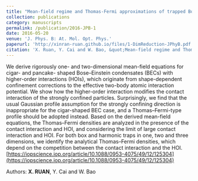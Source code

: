 ```yaml
---
title: "Mean-field regime and Thomas-Fermi approximations of trapped Bose-Einstein condensates with higher order interactions in one and two dimensions"
collection: publications
category: manuscripts
permalink: /publication/2016-JPB-1
date: 2016-05-20
venue: 'J. Phys. B: At. Mol. Opt. Phys.'
paperurl: 'http://xinran-ruan.github.io/files/1-DimReduction-JPhyB.pdf'
citation: 'X. Ruan, Y. Cai and W. Bao, &quot;Mean-field regime and Thomas-Fermi approximations of trapped Bose-Einstein condensates with higher order interactions in one and two dimensions&quot;, <i>J. Phys. B: At. Mol. Opt. Phys.</i>, 49(2016), 125304.'
---
```


We derive rigorously one- and two-dimensional mean-field equations for cigar- and pancake- shaped Bose–Einstein condensates (BECs) with higher-order interactions (HOIs), which originate from shape-dependent confinement corrections to the effective two-body atomic interaction potential. We show how the higher-order interaction modifies the contact interaction of the strongly confined particles. Surprisingly, we find that the usual Gaussian profile assumption for the strongly confining direction is inappropriate for the cigar-shaped BEC case, and a Thomas–Fermi-type profile should be adopted instead. Based on the derived mean-field equations, the Thomas–Fermi densities are analyzed in the presence of the contact interaction and HOI, and considering the limit of large contact interaction and HOI. For both box and harmonic traps in one, two and three dimensions, we identify the analytical Thomas–Fermi densities, which depend on the competition between the contact interaction and the HOI. 
[https://iopscience.iop.org/article/10.1088/0953-4075/49/12/125304](https://iopscience.iop.org/article/10.1088/0953-4075/49/12/125304)

Authors: **X. RUAN**, Y. Cai and W. Bao


